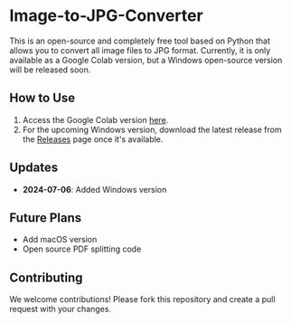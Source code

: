 # Image-to-JPG-Converter

This is an open-source and completely free tool based on Python that allows you to convert all image files to JPG format. Currently, it is only available as a Google Colab version, but a Windows open-source version will be released soon.

## How to Use
1. Access the Google Colab version [here](https://colab.research.google.com/drive/1UcIZvNDui2qDnhfIe3IhkN6cKTzvV9si?usp=sharing).
2. For the upcoming Windows version, download the latest release from the [Releases](https://github.com/MiniUtilityHub/Image-to-JPG-Converter/releases) page once it's available.

## Updates
- **2024-07-06**: Added Windows version

## Future Plans
- Add macOS version
- Open source PDF splitting code

## Contributing
We welcome contributions! Please fork this repository and create a pull request with your changes.



